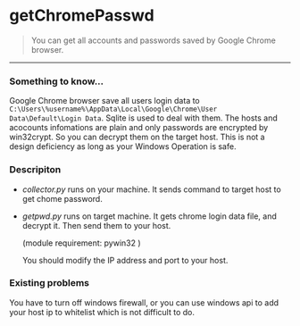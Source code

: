 # getChromePasswd
>You can get all accounts and passwords saved by Google Chrome browser.
------

### Something to know...
Google Chrome browser save all users login data to ``C:\Users\%username%\AppData\Local\Google\Chrome\User Data\Default\Login Data``.
Sqlite is used to deal with them. The hosts and acocounts infomations are plain and only passwords are encrypted by win32crypt. So you can decrypt them on the target host. This is not a design deficiency as long as your Windows Operation is safe.

### Descripiton

*  *collector.py* runs on your machine. It sends command to target host to get chome password.
* *getpwd.py* runs on target machine. It gets chrome login data file, and decrypt it. Then send them to your host.

   (module requirement:    pywin32   )
 
   You should modify the IP address and port to your host.


### Existing problems

You have to turn off windows firewall, or you can use windows api to add your host ip to whitelist which is not difficult to do. 
